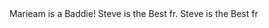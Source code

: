 <!doctype html>
<html>
<head>
	<meta charset="utf-8">
	<title>Coursera is Cool!</title>
</head>
<body>
Marieam is a Baddie! Steve is the Best fr.
</body>
<body>
Steve is the Best fr
</body>
</html>

